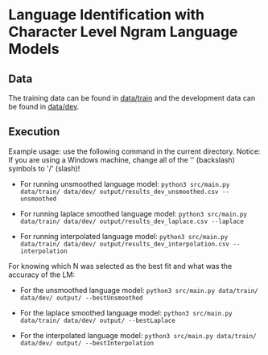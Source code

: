 # Language Identification with Character Level Ngram Language Models


## Data

The training data can be found in [data/train](data/train) and the development data can be found in [data/dev](data/dev).

## Execution
Example usage: use the following command in the current directory.
Notice: If you are using a Windows machine, change all of the '\' (backslash) symbols to '/' (slash)! 

- For running unsmoothed language model:
`python3 src/main.py data/train/ data/dev/ output/results_dev_unsmoothed.csv --unsmoothed`

- For running laplace smoothed language model:
`python3 src/main.py data/train/ data/dev/ output/results_dev_laplace.csv --laplace`

- For running interpolated language model:
`python3 src/main.py data/train/ data/dev/ output/results_dev_interpolation.csv --interpolation`

For knowing which N was selected as the best fit and what was the accuracy of the LM:

- For the unsmoothed language model:
`python3 src/main.py data/train/ data/dev/ output/ --bestUnsmoothed`

- For the laplace smoothed language model:
`python3 src/main.py data/train/ data/dev/ output/ --bestLaplace`

- For the interpolated language model:
`python3 src/main.py data/train/ data/dev/ output/ --bestInterpolation`

